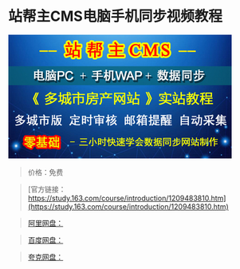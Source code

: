 # 站帮主CMS电脑手机同步视频教程

![img](../../../assets/study163/free/f7330c791efe4f11bfd8b18e6006375c.jpg)

> 价格：免费

> [官方链接：https://study.163.com/course/introduction/1209483810.htm](https://study.163.com/course/introduction/1209483810.htm)

> [阿里网盘：]()

> [百度网盘：]()

> [夸克网盘：]()

